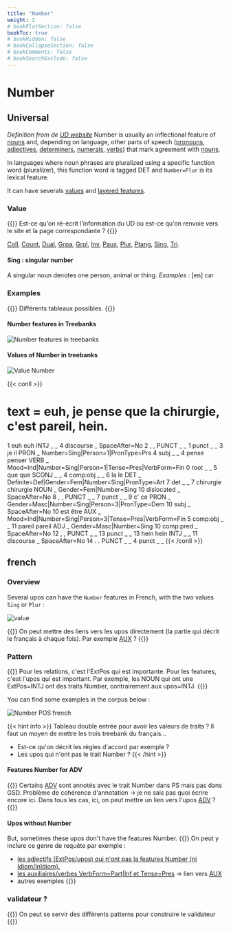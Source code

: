 ```yaml
---
title: "Number"
weight: 2
# bookFlatSection: false
bookToc: true
# bookHidden: false
# bookCollapseSection: false
# bookComments: false
# bookSearchExclude: false 
---
```


# Number 

## Universal

*Definition from de [UD website](https://universaldependencies.org/u/feat/Number.html)*
Number is usually an inflectional feature of [nouns](../Upos/NOUN.md) and, depending on language, other parts of speech ([pronouns](../Upos/PRON.md), [adjectives](../Upos/ADJ.md), [determiners](../Upos/DET.md), [numerals](../Upos/NUM.md), [verbs](../Upos/VERB.md)) that mark agreement with [nouns](../Upos/NOUN.md).

In languages where noun phrases are pluralized using a specific function word (pluralizer), this function word is tagged DET and `Number=Plur` is its lexical feature.

It can have severals [values](https://universaldependencies.org/u/feat/all.html#al-u-feat/Number) and [layered features](https://universaldependencies.org/u/overview/feat-layers.html).

### Value

{{<hint info>}}
Est-ce qu'on ré-écrit l'information du UD ou est-ce qu'on renvoie vers le site et la page correspondante ?
{{</hint>}}

[Coll](https://universaldependencies.org/u/feat/Number.html#Coll),
[Count](https://universaldependencies.org/u/feat/Number.html#Count),
[Dual](https://universaldependencies.org/u/feat/Number.html#Dual),
[Grpa](https://universaldependencies.org/u/feat/Number.html#Grpa),
[Grpl](https://universaldependencies.org/u/feat/Number.html#Grpl),
[Inv](https://universaldependencies.org/u/feat/Number.html#Inv),
[Paux](https://universaldependencies.org/u/feat/Number.html#Paux),
[Plur](https://universaldependencies.org/u/feat/Number.html#Plur),
[Ptang](https://universaldependencies.org/u/feat/Number.html#Ptang),
[Sing](https://universaldependencies.org/u/feat/Number.html#Sing), 
[Tri](https://universaldependencies.org/u/feat/Number.html#Tri).

#### Sing : singular number

A singular noun denotes one person, animal or thing.
*Examples* : [en] car

### Examples

{{<hint info>}}
Différents tableaux possibles.
{{</hint>}}

#### Number features in Treebanks

![Number features in treebanks](/images/General_Guideline/Features/Number/number_in_treebank.png)

#### Values of Number in treebanks

![Value Number](/images/General_Guideline/Features/Number/value_number_treebanks.png)

{{< conll >}}
# text = euh, je pense que la chirurgie, c'est pareil, hein.
1	euh	euh	INTJ	_	_	4	discourse	_	SpaceAfter=No
2	,	,	PUNCT	_	_	1	punct	_	_
3	je	il	PRON	_	Number=Sing|Person=1|PronType=Prs	4	subj	_	_
4	pense	penser	VERB	_	Mood=Ind|Number=Sing|Person=1|Tense=Pres|VerbForm=Fin	0	root	_	_
5	que	que	SCONJ	_	_	4	comp:obj	_	_
6	la	le	DET	_	Definite=Def|Gender=Fem|Number=Sing|PronType=Art	7	det	_	_
7	chirurgie	chirurgie	NOUN	_	Gender=Fem|Number=Sing	10	dislocated	_	SpaceAfter=No
8	,	,	PUNCT	_	_	7	punct	_	_
9	c'	ce	PRON	_	Gender=Masc|Number=Sing|Person=3|PronType=Dem	10	subj	_	SpaceAfter=No
10	est	être	AUX	_	Mood=Ind|Number=Sing|Person=3|Tense=Pres|VerbForm=Fin	5	comp:obj	_	_
11	pareil	pareil	ADJ	_	Gender=Masc|Number=Sing	10	comp:pred	_	SpaceAfter=No
12	,	,	PUNCT	_	_	13	punct	_	_
13	hein	hein	INTJ	_	_	11	discourse	_	SpaceAfter=No
14	.	.	PUNCT	_	_	4	punct	_	_
{{< /conll >}}


## french 

### Overview

Several upos can have the `Number` features in French, with the two values ̀`Sing` or ̀`Plur` :  

![value](/images/General_Guideline/Features/Number/value_french_nb.png)

{{<hint info>}}
On peut mettre des liens vers les upos directement (la partie qui décrit le français à chaque fois). Par exemple [AUX](../Upos/AUX.md#specific-features-of-aux) ? 
{{</hint>}}

### Pattern

{{<hint warning>}}
Pour les relations, c'est l'ExtPos qui est importante. Pour les features, c'est l'upos qui est important. Par exemple, les NOUN qui ont une ExtPos=INTJ ont des traits Number, contrairement aux upos=INTJ. 
{{</hint>}}

You can find some examples in the corpus below : 

![Number POS french](/images/General_Guideline/Features/Number/grew_number_upos_value_fr.png)

{{< hint info >}}
Tableau double entrée pour avoir les valeurs de traits ? Il faut un moyen de mettre les trois treebank du français... 
+ Est-ce qu'on décrit les règles d'accord par exemple ? 
+ Les upos qui n'ont pas le trait Number ? 
{{< /hint >}}

#### Features Number for ADV

{{<hint warning>}}
Certains [ADV](docs/general_guideline/Upos/ADV.md) sont annotés avec le trait Number dans PS mais pas dans GSD. Problème de cohérence d'annotation -> je ne sais pas quoi écrire encore ici. Dans tous les cas, ici, on peut mettre un lien vers l'upos [ADV](../Upos/ADV.md#specific-features-of-adv) ? 
{{</hint>}}

#### Upos without Number

But, sometimes these upos don't have the features Number. 
{{<hint info>}}
On peut y inclure ce genre de requête par exemple : 
+ [les adjectifs (ExtPos/upos) qui n'ont pas la features Number (ni Idiom/InIdiom).](https://universal.grew.fr/?custom=64491149c11aa)
+ [les auxiliaires/verbes VerbForm=Part|Inf et Tense=Pres](https://universal.grew.fr/?custom=644912808f930) -> lien vers [AUX](../Upos/AUX.md#specific-features-of-aux)
+ autres exemples 
{{</hint>}}

### validateur ? 

{{<hint info>}}
On peut se servir des différents patterns pour construire le validateur
{{</hint>}}


